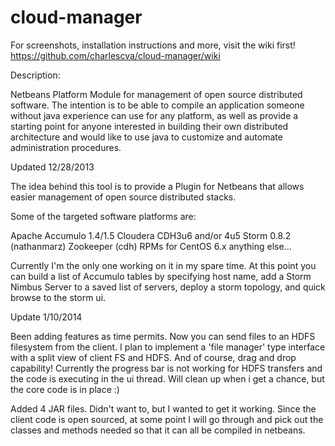 cloud-manager
=============

For screenshots, installation instructions and more, visit the wiki first!
https://github.com/charlescva/cloud-manager/wiki


Description:

Netbeans Platform Module for management of open source distributed software.  The intention is to be able to compile an application someone without java experience can use for any platform, as well as provide a starting point for anyone interested in building their own distributed architecture and would like to use java to customize and automate administration procedures. 

Updated 12/28/2013

The idea behind this tool is to provide a Plugin for Netbeans that allows easier management of open source distributed stacks.  

Some of the targeted software platforms are:

Apache Accumulo 1.4/1.5
Cloudera CDH3u6 and/or 4u5
Storm 0.8.2 (nathanmarz)
Zookeeper (cdh)
RPMs for CentOS 6.x
anything else...

Currently I'm the only one working on it in my spare time.  At this point you can build a list
of Accumulo tables by specifying host name, add a Storm Nimbus Server to a saved list of servers, deploy a storm topology, and quick browse to the storm ui.


Update 1/10/2014

Been adding features as time permits.  Now you can send files to an HDFS filesystem from the client.  I plan to implement a 'file manager' type interface with a split view of client FS and HDFS.  And of course, drag and drop capability!  Currently the progress bar is not working for HDFS transfers and the code is executing in the ui thread.  Will clean up when i get a chance, but the core code is in place :)

Added 4 JAR files.  Didn't want to, but I wanted to get it working.  Since the client code is open sourced, at some point I will go through and pick out the classes and methods needed so that it can all be compiled in netbeans.
